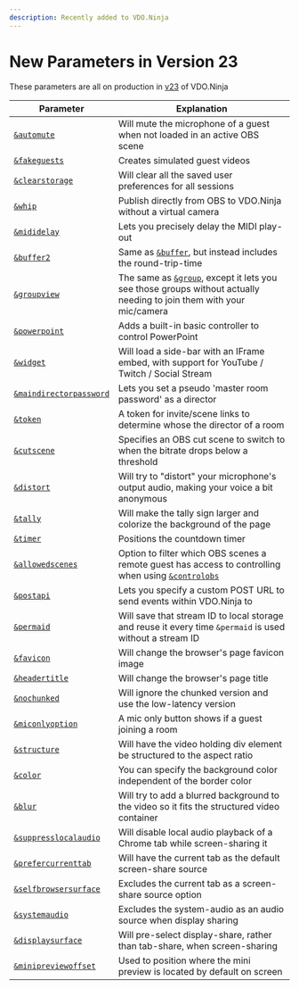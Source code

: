 ```yaml
---
description: Recently added to VDO.Ninja
---
```


# New Parameters in Version 23

These parameters are all on production in [v23](../releases/v23.md) of VDO.Ninja

| Parameter                                                                  | Explanation                                                                                                                                              |
| -------------------------------------------------------------------------- | -------------------------------------------------------------------------------------------------------------------------------------------------------- |
| [`&automute`](audio-parameters/and-automute.md)                            | Will mute the microphone of a guest when not loaded in an active OBS scene                                                                               |
| [`&fakeguests`](mixer-scene-parameters/and-fakeguests.md)                  | Creates simulated guest videos                                                                                                                           |
| [`&clearstorage`](settings-parameters/and-clearstorage.md)                 | Will clear all the saved user preferences for all sessions                                                                                               |
| [`&whip`](mixer-scene-parameters/and-whip.md)                              | Publish directly from OBS to VDO.Ninja without a virtual camera                                                                                          |
| [`&mididelay`](api-and-midi-parameters/and-mididelay.md)                   | Lets you precisely delay the MIDI play-out                                                                                                               |
| [`&buffer2`](video-parameters/and-buffer2.md)                              | Same as [`&buffer`](view-parameters/buffer.md), but instead includes the round-trip-time                                                                 |
| [`&groupview`](setup-parameters/and-groupview.md)                          | The same as [`&group`](../general-settings/and-group.md), except it lets you see those groups without actually needing to join them with your mic/camera |
| [`&powerpoint`](settings-parameters/and-powerpoint.md)                     | Adds a built-in basic controller to control PowerPoint                                                                                                   |
| [`&widget`](settings-parameters/and-widget.md)                             | Will load a side-bar with an IFrame embed, with support for YouTube / Twitch / Social Stream                                                             |
| [`&maindirectorpassword`](director-parameters/and-maindirectorpassword.md) | Lets you set a pseudo 'master room password' as a director                                                                                               |
| [`&token`](settings-parameters/and-token.md)                               | A token for invite/scene links to determine whose the director of a room                                                                                 |
| [`&cutscene`](settings-parameters/and-cutscene.md)                         | Specifies an OBS cut scene to switch to when the bitrate drops below a threshold                                                                         |
| [`&distort`](audio-parameters/and-distort.md)                              | Will try to "distort" your microphone's output audio, making your voice a bit anonymous                                                                  |
| [`&tally`](design-parameters/tallyoff.md)                                  | Will make the tally sign larger and colorize the background of the page                                                                                  |
| [`&timer`](settings-parameters/and-timer.md)                               | Positions the countdown timer                                                                                                                            |
| [`&allowedscenes`](settings-parameters/and-allowedscenes.md)               | Option to filter which OBS scenes a remote guest has access to controlling when using [`&controlobs`](settings-parameters/and-controlobs.md)             |
| [`&postapi`](api-and-midi-parameters/and-postapi.md)                       | Lets you specify a custom POST URL to send events within VDO.Ninja to                                                                                    |
| [`&permaid`](setup-parameters/and-permaid.md)                              | Will save that stream ID to local storage and reuse it every time `&permaid` is used without a stream ID                                                 |
| [`&favicon`](design-parameters/and-favicon-alpha.md)                       | Will change the browser's page favicon image                                                                                                             |
| [`&headertitle`](design-parameters/and-headertitle.md)                     | Will change the browser's page title                                                                                                                     |
| [`&nochunked`](settings-parameters/and-nochunked.md)                       | Will ignore the chunked version and use the low-latency version                                                                                          |
| [`&miconlyoption`](setup-parameters/and-miconlyoption-alpha.md)            | A mic only button shows if a guest joining a room                                                                                                        |
| [`&structure`](design-parameters/and-structure.md)                         | Will have the video holding div element be structured to the aspect ratio                                                                                |
| [`&color`](design-parameters/and-color.md)                                 | You can specify the background color independent of the border color                                                                                     |
| [`&blur`](design-parameters/and-blur.md)                                   | Will try to add a blurred background to the video so it fits the structured video container                                                              |
| [`&suppresslocalaudio`](screen-share-parameters/and-suppresslocalaudio.md) | Will disable local audio playback of a Chrome tab while screen-sharing it                                                                                |
| [`&prefercurrenttab`](screen-share-parameters/and-prefercurrenttab.md)     | Will have the current tab as the default screen-share source                                                                                             |
| [`&selfbrowsersurface`](screen-share-parameters/and-selfbrowsersurface.md) | Excludes the current tab as a screen-share source option                                                                                                 |
| [`&systemaudio`](screen-share-parameters/and-systemaudio.md)               | Excludes the system-audio as an audio source when display sharing                                                                                        |
| [`&displaysurface`](screen-share-parameters/and-displaysurface.md)         | Will pre-select display-share, rather than tab-share, when screen-sharing                                                                                |
| [`&minipreviewoffset`](video-parameters/and-minipreviewoffset.md)          | Used to position where the mini preview is located by default on screen                                                                                  |
